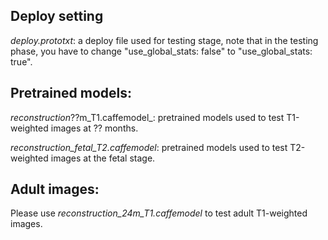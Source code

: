 ## Deploy setting

_deploy.prototxt_: a deploy file used for testing stage, note that in the testing phase, you have to change "use_global_stats: false" to "use_global_stats: true". 

## Pretrained models:

_reconstruction_??m_T1.caffemodel_: pretrained models used to test T1-weighted images at ?? months. 

_reconstruction_fetal_T2.caffemodel_: pretrained models used to test T2-weighted images at the fetal stage. 

## Adult images: 

Please use _reconstruction_24m_T1.caffemodel_ to test adult T1-weighted images. 
